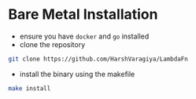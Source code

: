 # Bare Metal Installation
- ensure you have `docker` and `go` installed
- clone the repository
```bash
git clone https://github.com/HarshVaragiya/LambdaFn
```
- install the binary using the makefile
```bash
make install
```
